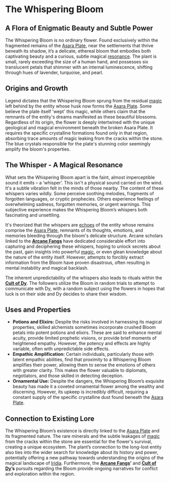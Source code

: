 # The Whispering Bloom

## A Flora of Enigmatic Beauty and Subtle Power

The Whispering Bloom is no ordinary flower. Found exclusively within the fragmented remains of the [Asara Plate](/geography/scale/asara-plate.md), near the settlements that thrive beneath its shadow, it’s a delicate, ethereal bloom that embodies both captivating beauty and a curious, subtle magical [resonance](/raw/20250501/resonance/resonance.md). The plant is small, rarely exceeding the size of a human hand, and possesses six translucent petals that shimmer with an internal luminescence, shifting through hues of lavender, turquoise, and pearl.

## Origins and Growth

Legend dictates that the Whispering Bloom sprung from the residual [magic](/structure/mechanic/magic.md) left behind by the entity whose husk now forms the [Asara Plate](/geography/scale/asara-plate.md). Some believe the plate itself 'wept' this magic, while others claim that the remnants of the entity's dreams manifested as these beautiful blossoms. Regardless of its origin, the flower is deeply intertwined with the unique geological and magical environment beneath the broken Asara Plate. It requires the specific crystalline formations found only in that region, absorbing trace amounts of magic leaking from the cracks within the stone. The blue crystals responsible for the plate's stunning color seemingly amplify the bloom's properties.

## The Whisper - A Magical Resonance

What sets the Whispering Bloom apart is the faint, almost imperceptible sound it emits – a ‘whisper’. This isn't a physical sound carried on the wind. It's a subtle vibration felt in the minds of those nearby. The content of these whispers varies wildly. Some perceive soothing melodies, fragments of forgotten languages, or cryptic prophecies. Others experience feelings of overwhelming sadness, forgotten memories, or urgent warnings. This subjective experience makes the Whispering Bloom’s whispers both fascinating and unsettling.

It's theorized that the whispers are [echoes](/raw/20250501/soul/echoes.md) of the entity whose remains comprise the [Asara Plate](/geography/scale/asara-plate.md), remnants of its thoughts, emotions, and memories bleeding through the bloom's delicate structure. Arcane scholars linked to the **[Arcane Fangs](/structure/society/factions/arcane-fangs.md)** have dedicated considerable effort into capturing and deciphering these whispers, hoping to unlock secrets about the past, gain insights into powerful [magic](/structure/mechanic/magic.md), or even glean knowledge about the nature of the entity itself. However, attempts to forcibly extract information from the Bloom have proven disastrous, often resulting in mental instability and magical backlash. 

The inherent unpredictability of the whispers also leads to rituals within the **[Cult of Dy](/structure/society/factions/cult-of-dy.md)**. The followers utilize the Bloom in random trials to attempt to communicate with Dy, with a random subject using the flowers in hopes that luck is on their side and Dy decides to share their wisdom.

## Uses and Properties

*   **Potions and Elixirs:** Despite the risks involved in harnessing its magical properties, skilled alchemists sometimes incorporate crushed Bloom petals into potent potions and elixirs. These are said to enhance mental acuity, provide limited prophetic visions, or provide brief moments of heightened empathy. However, the potency and effects are highly variable, often with unpredictable side effects.
*   **Empathic Amplification:** Certain individuals, particularly those with latent empathic abilities, find that proximity to a Whispering Bloom amplifies their power, allowing them to sense the emotions of others with greater clarity. This makes the flower valuable to diplomats, negotiators, and those skilled in detecting deception.
*   **Ornamental Use:** Despite the dangers, the Whispering Bloom’s exquisite beauty has made it a coveted ornamental flower among the wealthy and discerning. However, its upkeep is incredibly difficult, requiring a constant supply of the specific crystalline dust found beneath the [Asara Plate](/geography/scale/asara-plate.md).

## Connection to Existing Lore

The Whispering Bloom’s existence is directly linked to the [Asara Plate](/geography/scale/asara-plate.md) and its fragmented nature. The rare minerals and the subtle leakages of [magic](/structure/mechanic/magic.md) from the cracks within the stone are essential for the flower's survival, creating a unique ecosystem.  The plant’s connection to the long-lost entity also ties into the wider search for knowledge about its history and power, potentially offering a new pathway towards understanding the origins of the magical landscape of [Iridia](/geography/world/iridia.md). Furthermore, the **[Arcane Fangs](/structure/society/factions/arcane-fangs.md)’** and **[Cult of Dy](/structure/society/factions/cult-of-dy.md)’s** pursuits regarding the Bloom provide ongoing narratives for conflict and exploration within the region.
